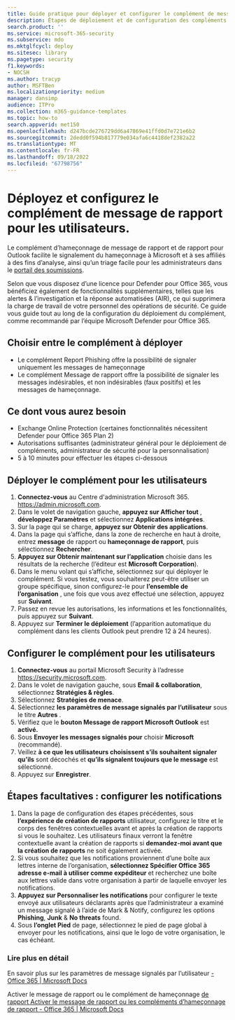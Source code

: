 ```yaml
---
title: Guide pratique pour déployer et configurer le complément de message de rapport
description: Étapes de déploiement et de configuration des compléments de création de rapports de hameçonnage de Microsoft destinés aux administrateurs de sécurité.
search.product: ''
ms.service: microsoft-365-security
ms.subservice: mdo
ms.mktglfcycl: deploy
ms.sitesec: library
ms.pagetype: security
f1.keywords:
- NOCSH
ms.author: tracyp
author: MSFTBen
ms.localizationpriority: medium
manager: dansimp
audience: ITPro
ms.collection: m365-guidance-templates
ms.topic: how-to
search.appverid: met150
ms.openlocfilehash: d247bcde276729dd6a47869e41ffd0d7e721e6b2
ms.sourcegitcommit: 2dedd0f594b817779e034afa6c4418def2382a22
ms.translationtype: MT
ms.contentlocale: fr-FR
ms.lasthandoff: 09/18/2022
ms.locfileid: "67798756"
---
```

# <a name="deploy-and-configure-the-report-message-add-in-to-users"></a>Déployez et configurez le complément de message de rapport pour les utilisateurs.

Le complément d’hameçonnage de message de rapport et de rapport pour Outlook facilite le signalement du hameçonnage à Microsoft et à ses affiliés à des fins d’analyse, ainsi qu’un triage facile pour les administrateurs dans le [portail des soumissions](https://security.microsoft.com/reportsubmission?viewid=user). 

Selon que vous disposez d’une licence pour Defender pour Office 365, vous bénéficiez également de fonctionnalités supplémentaires, telles que les alertes & l’investigation et la réponse automatisées (AIR), ce qui supprimera la charge de travail de votre personnel des opérations de sécurité. Ce guide vous guide tout au long de la configuration du déploiement du complément, comme recommandé par l’équipe Microsoft Defender pour Office 365.

## <a name="choose-between-which-add-in-to-deploy"></a>Choisir entre le complément à déployer

- Le complément Report Phishing offre la possibilité de signaler uniquement les messages de hameçonnage
- Le complément Message de rapport offre la possibilité de signaler les messages indésirables, et non indésirables (faux positifs) et les messages de hameçonnage.


## <a name="what-youll-need"></a>Ce dont vous aurez besoin

-   Exchange Online Protection (certaines fonctionnalités nécessitent Defender pour Office 365 Plan 2)
-   Autorisations suffisantes (administrateur général pour le déploiement de compléments, administrateur de sécurité pour la personnalisation)
- 5 à 10 minutes pour effectuer les étapes ci-dessous

## <a name="deploy-the-add-in-for-users"></a>Déployer le complément pour les utilisateurs

1.  **Connectez-vous** au Centre d'administration Microsoft 365.  https://admin.microsoft.com.
1.  Dans le volet de navigation gauche, **appuyez sur Afficher tout** , **développez Paramètres** et sélectionnez **Applications intégrées**.
1.  Sur la page qui se charge, **appuyez sur Obtenir des applications**.
1.  Dans la page qui s’affiche, dans la zone de recherche en haut à droite, entrez **message** de rapport ou **hameçonnage de rapport**, puis sélectionnez **Rechercher**.
1.  **Appuyez sur Obtenir maintenant sur l’application** choisie dans les résultats de la recherche (l’éditeur est **Microsoft Corporation**).
1.  Dans le menu volant qui s’affiche, sélectionnez sur qui déployer le complément. Si vous testez, vous souhaiterez peut-être utiliser un groupe spécifique, sinon configurez-le pour **l’ensemble de l’organisation** , une fois que vous avez effectué une sélection, appuyez sur **Suivant**.
1.  Passez en revue les autorisations, les informations et les fonctionnalités, puis appuyez sur **Suivant**.
1.  Appuyez sur **Terminer le déploiement** (l’apparition automatique du complément dans les clients Outlook peut prendre 12 à 24 heures).

## <a name="configure-the-add-in-for-users"></a>Configurer le complément pour les utilisateurs
1.  **Connectez-vous** au portail Microsoft Security à l’adresse https://security.microsoft.com.
2.  Dans le volet de navigation gauche, sous **Email & collaboration**, sélectionnez **Stratégies & règles**.
3.  Sélectionnez **Stratégies de menace**.
4.  Sélectionnez **les paramètres de message signalés par l’utilisateur** sous le titre **Autres** .
5.  Vérifiez que le **bouton Message de rapport Microsoft Outlook** est **activé.**
6.  Sous **Envoyer les messages signalés pour** choisir **Microsoft** (recommandé).
7.  Veillez **à ce que les utilisateurs choisissent s’ils souhaitent signaler qu’ils** sont décochés et **qu’ils signalent toujours que le message** est sélectionné.
8.  Appuyez sur **Enregistrer**.

## <a name="optional-steps--configure-notifications"></a>Étapes facultatives : configurer les notifications

1.  Dans la page de configuration des étapes précédentes, sous **l’expérience de création de rapports** utilisateur, configurez le titre et le corps des fenêtres contextuelles avant et après la création de rapports si vous le souhaitez. Les utilisateurs finaux verront la fenêtre contextuelle avant la création de rapports si **demandez-moi avant que la création de rapports** ne soit également activée.
2.  Si vous souhaitez que les notifications proviennent d’une boîte aux lettres interne de l’organisation, **sélectionnez Spécifier Office 365 adresse e-mail à utiliser comme expéditeur** et recherchez une boîte aux lettres valide dans votre organisation à partir de laquelle envoyer les notifications.
3.  **Appuyez sur Personnaliser les notifications** pour configurer le texte envoyé aux utilisateurs déclarants après que l’administrateur a examiné un message signalé à l’aide de Mark & Notify, configurez les options **Phishing**, **Junk** & **No threats** found.
4.  Sous **l’onglet Pied** de page, sélectionnez le pied de page global à envoyer pour les notifications, ainsi que le logo de votre organisation, le cas échéant.


### <a name="further-reading"></a>Lire plus en détail
En savoir plus sur les paramètres de message signalés par l’utilisateur [- Office 365 | Microsoft Docs](../user-submission.md)

Activer le message de rapport ou le complément de hameçonnage [de rapport Activer le message de rapport ou les compléments d’hameçonnage de rapport - Office 365 | Microsoft Docs](../enable-the-report-message-add-in.md)
